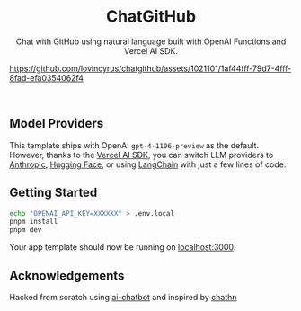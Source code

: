 <h1 align="center">ChatGitHub</h1>

<p align="center">
  Chat with GitHub using natural language built with OpenAI Functions and Vercel AI SDK.
</p>

https://github.com/lovincyrus/chatgithub/assets/1021101/1af44fff-79d7-4fff-8fad-efa0354062f4

<br/>

## Model Providers

This template ships with OpenAI `gpt-4-1106-preview` as the default. However, thanks to the [Vercel AI SDK](https://sdk.vercel.ai/docs), you can switch LLM providers to [Anthropic](https://anthropic.com), [Hugging Face](https://huggingface.co), or using [LangChain](https://js.langchain.com) with just a few lines of code.

## Getting Started

```bash
echo "OPENAI_API_KEY=XXXXXX" > .env.local
pnpm install
pnpm dev
```

Your app template should now be running on [localhost:3000](http://localhost:3000/).

## Acknowledgements

Hacked from scratch using [ai-chatbot](https://github.com/vercel-labs/ai-chatbot) and inspired by [chathn](https://github.com/steven-tey/chathn)
